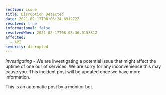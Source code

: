 ```yaml
---
section: issue
title: Disruption Detected
date: 2021-02-17T08:06:24.691272Z
resolved: true
informational: false
resolvedWhen: 2021-02-17T08:08:36.015881Z
affected:
  - API
severity: disrupted
---
```

*Investigating* - We are investigating a potential issue that might affect the uptime of one our of services. We are sorry for any inconvenience this may cause you. This incident post will be updated once we have more information.

This is an automatic post by a monitor bot.
        